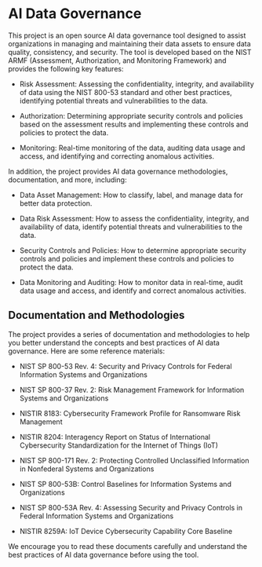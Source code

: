 # AI Data Governance

This project is an open source AI data governance tool designed to assist organizations in managing and maintaining their data assets to ensure data quality, consistency, and security. The tool is developed based on the NIST ARMF (Assessment, Authorization, and Monitoring Framework) and provides the following key features:

- Risk Assessment: Assessing the confidentiality, integrity, and availability of data using the NIST 800-53 standard and other best practices, identifying potential threats and vulnerabilities to the data.

- Authorization: Determining appropriate security controls and policies based on the assessment results and implementing these controls and policies to protect the data.

- Monitoring: Real-time monitoring of the data, auditing data usage and access, and identifying and correcting anomalous activities.

In addition, the project provides AI data governance methodologies, documentation, and more, including:

- Data Asset Management: How to classify, label, and manage data for better data protection.

- Data Risk Assessment: How to assess the confidentiality, integrity, and availability of data, identify potential threats and vulnerabilities to the data.

- Security Controls and Policies: How to determine appropriate security controls and policies and implement these controls and policies to protect the data.

- Data Monitoring and Auditing: How to monitor data in real-time, audit data usage and access, and identify and correct anomalous activities.

## Documentation and Methodologies

The project provides a series of documentation and methodologies to help you better understand the concepts and best practices of AI data governance. Here are some reference materials:

- NIST SP 800-53 Rev. 4: Security and Privacy Controls for Federal Information Systems and Organizations

- NIST SP 800-37 Rev. 2: Risk Management Framework for Information Systems and Organizations

- NISTIR 8183: Cybersecurity Framework Profile for Ransomware Risk Management

- NISTIR 8204: Interagency Report on Status of International Cybersecurity Standardization for the Internet of Things (IoT)

- NIST SP 800-171 Rev. 2: Protecting Controlled Unclassified Information in Nonfederal Systems and Organizations

- NIST SP 800-53B: Control Baselines for Information Systems and Organizations

- NIST SP 800-53A Rev. 4: Assessing Security and Privacy Controls in Federal Information Systems and Organizations

- NISTIR 8259A: IoT Device Cybersecurity Capability Core Baseline

We encourage you to read these documents carefully and understand the best practices of AI data governance before using the tool.